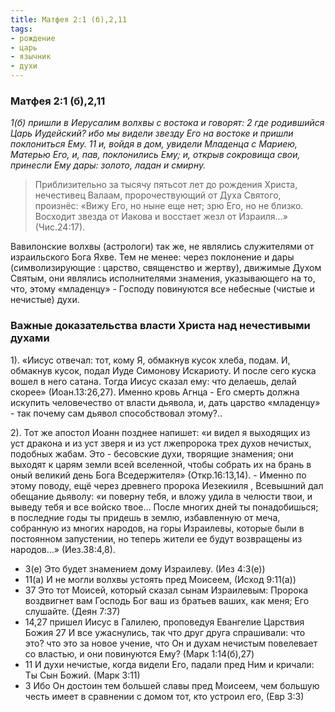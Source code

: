 ```yaml
---
title: Матфея 2:1 (б),2,11
tags: 
- рождение
- царь
- язычник
- духи
---
```


### Матфея 2:1 (б),2,11

*1(б) пришли в Иерусалим волхвы с востока и говорят: 2 где родившийся Царь Иудейский? ибо мы видели звезду Его на востоке и пришли поклониться Ему. 11 и, войдя в дом, увидели Младенца с Мариею, Матерью Его, и, пав, поклонились Ему; и, открыв сокровища свои, принесли Ему дары: золото, ладан и смирну.*

> Приблизительно за тысячу пятьсот лет до рождения Христа, нечестивец Валаам, пророчествующий от Духа Святого, произнёс: «Вижу Его, но ныне еще нет; зрю Его, но не близко. Восходит звезда от Иакова и восстает жезл от Израиля…» (Чис.24:17).  

Вавилонские волхвы (астрологи) так же, не являлись служителями от израильского Бога Яхве. Тем не менее: через поклонение и дары (символизирующие : царство, священство и жертву), движимые Духом Святым, они являлись исполнителями знамения, указывающего на то, что, этому  «младенцу» - Господу повинуются все небесные (чистые и нечистые) духи. 

### Важные доказательства власти Христа над нечестивыми духами

1). «Иисус отвечал: тот, кому Я, обмакнув кусок хлеба, подам. И, обмакнув кусок, подал Иуде Симонову Искариоту.  И после сего куска вошел в него сатана. Тогда Иисус сказал ему: что делаешь, делай скорее» (Иоан.13:26,27).   Именно кровь Агнца - Его смерть должна искупить человечество от власти дьявола, и, дать царство «младенцу» - так почему сам дьявол способствовал этому?..

2). Тот же апостол Иоанн позднее напишет: «и видел я выходящих из уст дракона и из уст зверя и из уст лжепророка трех духов нечистых, подобных жабам. Это - бесовские духи, творящие знамения; они выходят к царям земли всей вселенной, чтобы собрать их на брань в оный великий день Бога Вседержителя» (Откр.16:13,14). - Именно по этому поводу, ещё через древнего пророка Иезекииля , Всевышний дал обещание дьяволу: «и поверну тебя, и вложу удила в челюсти твои, и выведу тебя и все войско твое… После многих дней ты понадобишься; в последние годы ты придешь в землю, избавленную от меча, собранную из многих народов, на горы Израилевы, которые были в постоянном запустении, но теперь жители ее будут возвращены из народов...» (Иез.38:4,8). 

- 3(е) Это будет знамением дому Израилеву. (Иез 4:3(е))
- 11(а) И не могли волхвы устоять пред Моисеем, (Исход 9:11(а))
- 37  Это тот Моисей, который сказал сынам Израилевым: Пророка воздвигнет вам Господь Бог ваш из братьев ваших, как меня; Его слушайте. (Деян 7:37)
- 14,27 пришел Иисус в Галилею, проповедуя Евангелие Царствия Божия 27 И все ужаснулись, так что друг друга спрашивали: что это? что это за новое учение, что Он и духам нечистым повелевает со властью, и они повинуются Ему? (Марк 1:14(б),27)
- 11  И духи нечистые, когда видели Его, падали пред Ним и кричали: Ты Сын Божий. (Марк 3:11)
- 3  Ибо Он достоин тем большей славы пред Моисеем, чем большую честь имеет в сравнении с домом тот, кто устроил его, (Евр 3:3)